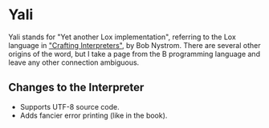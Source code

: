 # Yali

Yali stands for "Yet another Lox implementation", referring to the Lox language in ["Crafting Interpreters"](https://github.com/munificent/craftinginterpreters), by Bob Nystrom. There are several other origins of the word, but I take a page from the B programming language and leave any other connection ambiguous.

## Changes to the Interpreter

- Supports UTF-8 source code.
- Adds fancier error printing (like in the book).
